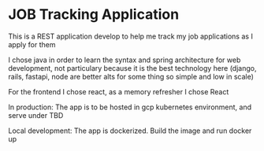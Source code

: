 # JOB Tracking Application

This is a REST application develop to help me track my job applications as I apply for them

I chose java in order to learn the syntax and spring architecture for web development,
not particulary because it is the best technology here (django, rails, fastapi, node are better alts for some thing so simple and low in scale)


For the frontend I chose react, as a memory refresher I chose React

In production: 
  The app is to be hosted in gcp kubernetes environment,
  and serve under TBD

Local development:
  The app is dockerized. Build the image and run docker up



